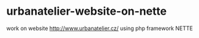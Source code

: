 urbanatelier-website-on-nette
=============================

work on website http://www.urbanatelier.cz/ using php framework NETTE
